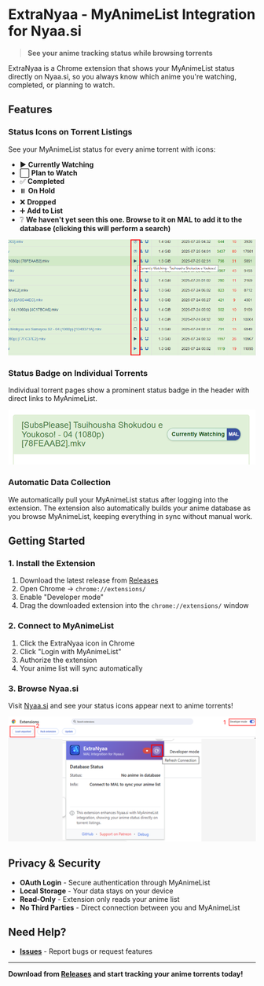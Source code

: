 # ExtraNyaa - MyAnimeList Integration for Nyaa.si

> **See your anime tracking status while browsing torrents**

ExtraNyaa is a Chrome extension that shows your MyAnimeList status directly on Nyaa.si, so you always know which anime you're watching, completed, or planning to watch.

## Features

### **Status Icons on Torrent Listings**
See your MyAnimeList status for every anime torrent with icons:
- ▶️ **Currently Watching**
- ⬜ **Plan to Watch**
- ✅ **Completed** 
- ⏸️ **On Hold**
- ❌ **Dropped** 
- ➕ **Add to List**
- ❔  **We haven't yet seen this one. Browse to it on MAL to add it to the database (clicking this will perform a search)**

![Image](img/status%20icons%20on%20titles.png)

### **Status Badge on Individual Torrents**
Individual torrent pages show a prominent status badge in the header with direct links to MyAnimeList.

![Image](img/status%20in%20header.png)

### **Automatic Data Collection**
We automatically pull your MyAnimeList status after logging into the extension. 
The extension also automatically builds your anime database as you browse MyAnimeList, keeping everything in sync without manual work.

## Getting Started

### 1. Install the Extension
1. Download the latest release from [Releases](../../releases)
2. Open Chrome → `chrome://extensions/`
3. Enable "Developer mode"
5. Drag the downloaded extension into the `chrome://extensions/` window

### 2. Connect to MyAnimeList
1. Click the ExtraNyaa icon in Chrome
2. Click "Login with MyAnimeList"
3. Authorize the extension
4. Your anime list will sync automatically

### 3. Browse Nyaa.si
Visit [Nyaa.si](https://nyaa.si) and see your status icons appear next to anime torrents!

![Load Extension](img/load%20extension.png)

## Privacy & Security

- **OAuth Login** - Secure authentication through MyAnimeList
- **Local Storage** - Your data stays on your device
- **Read-Only** - Extension only reads your anime list
- **No Third Parties** - Direct connection between you and MyAnimeList

## Need Help?

- **[Issues](../../issues)** - Report bugs or request features

---

**Download from [Releases](../../releases) and start tracking your anime torrents today!**
